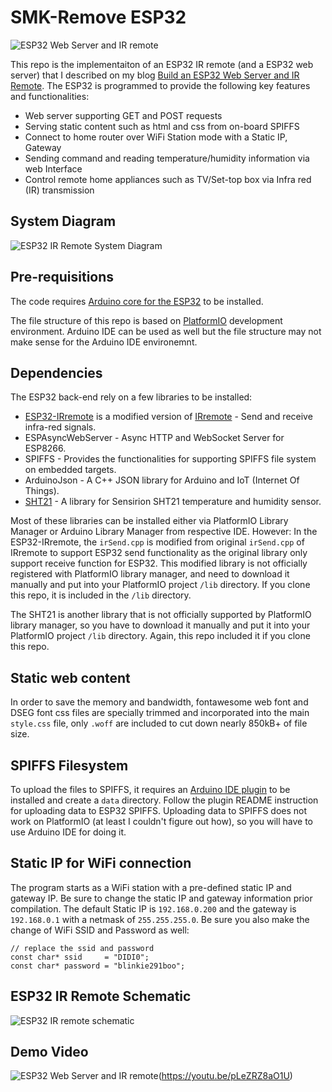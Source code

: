 # SMK-Remove ESP32

![ESP32 Web Server and IR remote](../blob/master/images/Build_an_ESP32_web_server_and_ir_remote.jpg)

This repo is the implementaiton of an ESP32 IR remote (and a ESP32 web server) that I described on my blog [Build an ESP32 Web Server and IR Remote](https://www.e-tinkers.com/2019/11/build-an-esp32-web-server-and-ir-remote/). The ESP32 is programmed to provide the following key features and functionalities:
- Web server supporting GET and POST requests
- Serving static content such as html and css from on-board SPIFFS
- Connect to home router over WiFi Station mode with a Static IP, Gateway
- Sending command and reading temperature/humidity information via web Interface
- Control remote home appliances such as TV/Set-top box via Infra red (IR) transmission

## System Diagram

![ESP32 IR Remote System Diagram](../blob/master/images/system_diagram_of_esp32_web_server_and_IR_remote.png)

## Pre-requisitions

The code requires [Arduino core for the ESP32](https://github.com/espressif/arduino-esp32) to be installed.

The file structure of this repo is based on [PlatformIO](https://platformio.org/) development environment. Arduino IDE can be used as well but the file structure may not make sense for the Arduino IDE environemnt.

## Dependencies

The ESP32 back-end rely on a few libraries to be installed:

  - [ESP32-IRremote](https://github.com/SensorsIot/Definitive-Guide-to-IR/tree/master/ESP32-IRremote) is a modified version of [IRremote](https://github.com/z3t0/Arduino-IRremote) - Send and receive infra-red signals.
  - ESPAsyncWebServer - Async HTTP and WebSocket Server for ESP8266.
  - SPIFFS - Provides the functionalities for supporting SPIFFS file system on embedded targets.
  - ArduinoJson - A C++ JSON library for Arduino and IoT (Internet Of Things).
  - [SHT21](https://github.com/markbeee/SHT21) - A library for Sensirion SHT21 temperature and humidity sensor.

Most of these libraries can be installed either via PlatformIO Library Manager or Arduino Library Manager from respective IDE. However:
In the ESP32-IRremote, the `irSend.cpp` is modified from original `irSend.cpp` of IRremote to support ESP32 send functionality as the original library only support receive function for ESP32. This modified library is not officially registered with PlatformIO library manager, and need to download it manually and put into your PlatformIO project `/lib` directory. If you clone this repo, it is included in the `/lib` directory.

The SHT21 is another library that is not officially supported by PlatformIO library manager, so you have to download it manually and put it into your PlatformIO project `/lib` directory. Again, this repo included it if you clone this repo.

## Static web content

In order to save the memory and bandwidth, fontawesome web font and DSEG font css files are specially trimmed and incorporated into the main `style.css` file, only `.woff` are included to cut down nearly 850kB+ of file size.

## SPIFFS Filesystem

To upload the files to SPIFFS, it requires an [Arduino IDE plugin](https://github.com/me-no-dev/arduino-esp32fs-plugin) to be installed and create a `data` directory. Follow the plugin README instruction for uploading data to ESP32 SPIFFS. Uploading data to SPIFFS does not work on PlatformIO (at least I couldn't figure out how), so you will have to use Arduino IDE for doing it.

## Static IP for WiFi connection

The program starts as a WiFi station with a pre-defined static IP and gateway IP. Be sure to change the static IP and gateway information prior compilation. The default Static IP is `192.168.0.200` and the gateway is `192.168.0.1` with a netmask of `255.255.255.0`. Be sure you also make the change of WiFi SSID and Password as well:

    // replace the ssid and password
    const char* ssid     = "DIDI0";
    const char* password = "blinkie291boo";

## ESP32 IR Remote Schematic

![ESP32 IR remote schematic](../blob/master/images/ESP32_web_server_ir_remote_schematic_diagram.png)

## Demo Video
![ESP32 Web Server and IR remote](../blob/master/images/Build_an_ESP32_web_server_and_ir_remote.jpg)(https://youtu.be/pLeZRZ8aO1U)
